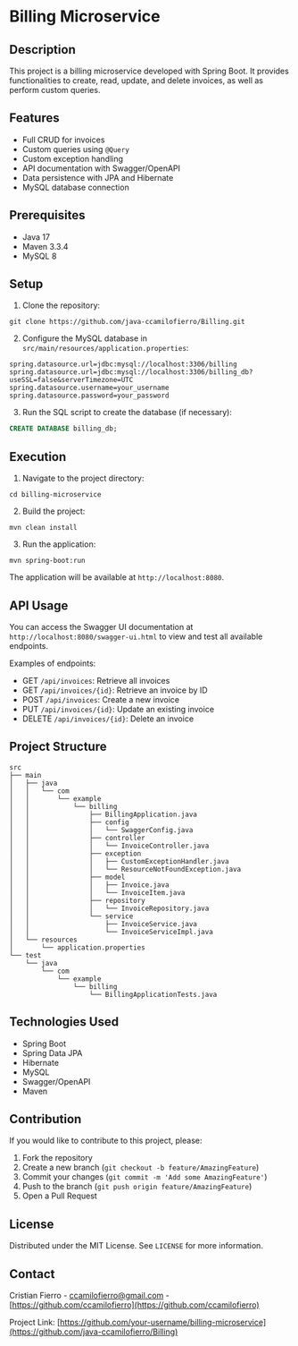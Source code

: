 # Billing Microservice

## Description
This project is a billing microservice developed with Spring Boot. It provides functionalities to create, read, update, and delete invoices, as well as perform custom queries.

## Features
- Full CRUD for invoices
- Custom queries using `@Query`
- Custom exception handling
- API documentation with Swagger/OpenAPI
- Data persistence with JPA and Hibernate
- MySQL database connection

## Prerequisites
- Java 17
- Maven 3.3.4
- MySQL 8

## Setup
1. Clone the repository:
```git
git clone https://github.com/java-ccamilofierro/Billing.git
```

2. Configure the MySQL database in `src/main/resources/application.properties`:

```properties
spring.datasource.url=jdbc:mysql://localhost:3306/billing
spring.datasource.url=jdbc:mysql://localhost:3306/billing_db?useSSL=false&serverTimezone=UTC
spring.datasource.username=your_username
spring.datasource.password=your_password
```

3. Run the SQL script to create the database (if necessary):
```sql
CREATE DATABASE billing_db;
```

## Execution

1. Navigate to the project directory:

```plaintext
cd billing-microservice
```

2. Build the project:

```plaintext
mvn clean install
```

3. Run the application:

```plaintext
mvn spring-boot:run
```

The application will be available at `http://localhost:8080`.

## API Usage

You can access the Swagger UI documentation at `http://localhost:8080/swagger-ui.html` to view and test all available endpoints.

Examples of endpoints:

- GET `/api/invoices`: Retrieve all invoices
- GET `/api/invoices/{id}`: Retrieve an invoice by ID
- POST `/api/invoices`: Create a new invoice
- PUT `/api/invoices/{id}`: Update an existing invoice
- DELETE `/api/invoices/{id}`: Delete an invoice


## Project Structure

```plaintext
src
├── main
│   ├── java
│   │   └── com
│   │       └── example
│   │           └── billing
│   │               ├── BillingApplication.java
│   │               ├── config
│   │               │   └── SwaggerConfig.java
│   │               ├── controller
│   │               │   └── InvoiceController.java
│   │               ├── exception
│   │               │   ├── CustomExceptionHandler.java
│   │               │   └── ResourceNotFoundException.java
│   │               ├── model
│   │               │   ├── Invoice.java
│   │               │   └── InvoiceItem.java
│   │               ├── repository
│   │               │   └── InvoiceRepository.java
│   │               └── service
│   │                   ├── InvoiceService.java
│   │                   └── InvoiceServiceImpl.java
│   └── resources
│       └── application.properties
└── test
    └── java
        └── com
            └── example
                └── billing
                    └── BillingApplicationTests.java
```

## Technologies Used

- Spring Boot
- Spring Data JPA
- Hibernate
- MySQL
- Swagger/OpenAPI
- Maven

## Contribution

If you would like to contribute to this project, please:

1. Fork the repository
2. Create a new branch (`git checkout -b feature/AmazingFeature`)
3. Commit your changes (`git commit -m 'Add some AmazingFeature'`)
4. Push to the branch (`git push origin feature/AmazingFeature`)
5. Open a Pull Request


## License

Distributed under the MIT License. See `LICENSE` for more information.

## Contact

Cristian Fierro - [ccamilofierro@gmail.com](mailto:ccamilofierro@email.com) - [https://github.com/ccamilofierro](https://github.com/ccamilofierro)

Project Link: [https://github.com/your-username/billing-microservice](https://github.com/java-ccamilofierro/Billing)
